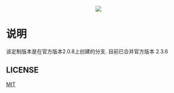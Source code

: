 <p align="center">
  <img src="https://cdn.rawgit.com/ElemeFE/element/dev/element_logo.svg">
</p>

# 说明
该定制版本是在官方版本2.0.8上创建的分支.
目前已合并官方版本 2.3.6

## LICENSE
[MIT](LICENSE)
